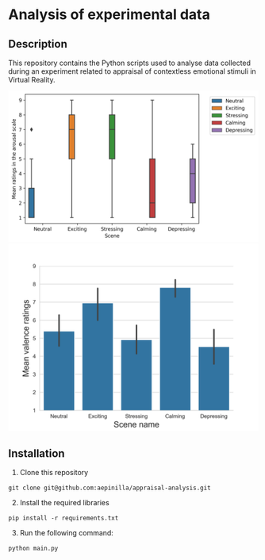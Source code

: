 # Analysis of experimental data

## Description
This repository contains the Python scripts used to analyse data collected during an experiment related to appraisal of contextless emotional stimuli in Virtual Reality.

![alt text](https://github.com/aepinilla/appraisal-analysis/blob/main/figures/gif/boxplots.gif)
![alt text](https://github.com/aepinilla/appraisal-analysis/blob/main/figures/gif/barplots.gif)

## Installation
1. Clone this repository
```
git clone git@github.com:aepinilla/appraisal-analysis.git
```
2. Install the required libraries
```
pip install -r requirements.txt
```
3. Run the following command:
```
python main.py
```

